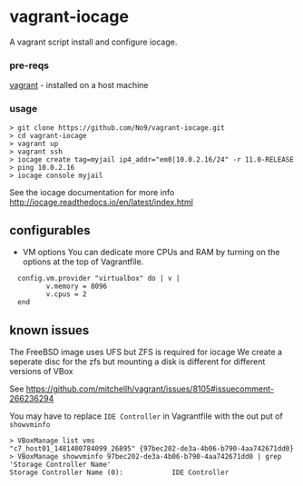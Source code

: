 # vagrant-iocage

A vagrant script install and configure iocage.

### pre-reqs 

[vagrant](https://www.vagrantup.com/docs/installation/) - installed on a host machine

### usage 
```
> git clone https://github.com/No9/vagrant-iocage.git
> cd vagrant-iocage
> vagrant up
> vagrant ssh
> iocage create tag=myjail ip4_addr="em0|10.0.2.16/24" -r 11.0-RELEASE
> ping 10.0.2.16
> iocage console myjail
```

See the iocage documentation for more info http://iocage.readthedocs.io/en/latest/index.html 

## configurables

* VM options
You can dedicate more CPUs and RAM by turning on the options at the top of Vagrantfile.
```
  config.vm.provider "virtualbox" do | v |
         v.memory = 8096
         v.cpus = 2
  end
```

## known issues

The FreeBSD image uses UFS but ZFS is required for iocage
We create a seperate disc for the zfs but mounting a disk is different for different versions of VBox 

See https://github.com/mitchellh/vagrant/issues/8105#issuecomment-266236294 

You may have to replace `IDE Controller` in Vagrantfile with the out put of `showvminfo`
```
> VBoxManage list vms
"c7_host01_1481400784099_26895" {97bec202-de3a-4b06-b790-4aa742671dd0}
> VBoxManage showvminfo 97bec202-de3a-4b06-b790-4aa742671dd0 | grep 'Storage Controller Name'
Storage Controller Name (0):            IDE Controller
```
